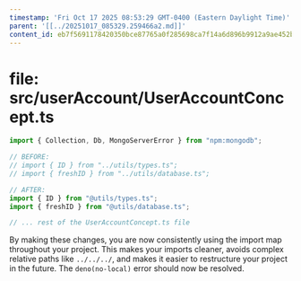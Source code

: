 ```yaml
---
timestamp: 'Fri Oct 17 2025 08:53:29 GMT-0400 (Eastern Daylight Time)'
parent: '[[../20251017_085329.259466a2.md]]'
content_id: eb7f5691178420350bce87765a0f285698ca7f14a6d896b9912a9ae452b1cedd
---
```


# file: src/userAccount/UserAccountConcept.ts

```typescript
import { Collection, Db, MongoServerError } from "npm:mongodb";

// BEFORE:
// import { ID } from "../utils/types.ts";
// import { freshID } from "../utils/database.ts";

// AFTER:
import { ID } from "@utils/types.ts";
import { freshID } from "@utils/database.ts";

// ... rest of the UserAccountConcept.ts file
```

By making these changes, you are now consistently using the import map throughout your project. This makes your imports cleaner, avoids complex relative paths like `../../../`, and makes it easier to restructure your project in the future. The `deno(no-local)` error should now be resolved.
